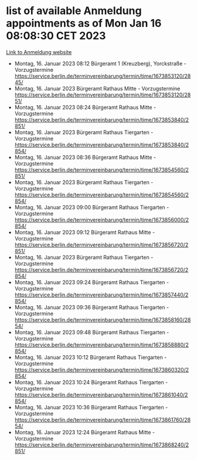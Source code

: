 # list of available Anmeldung appointments as of Mon Jan 16 08:08:30 CET 2023
[Link to Anmeldung website](https://service.berlin.de/terminvereinbarung/termin/tag.php?termin=0&anliegen[]=120686&dienstleisterlist=122210,122217,327316,122219,327312,122227,327314,122231,327346,122243,327348,122252,329742,122260,329745,122262,329748,122254,329751,122271,327278,122273,327274,122277,327276,330436,122280,327294,122282,327290,122284,327292,327539,122291,327270,122285,327266,122286,327264,122296,327268,150230,329760,122301,327282,122297,327286,122294,327284,122312,329763,122314,329775,122304,327330,122311,327334,122309,327332,122281,327352,122279,329772,122276,327324,122274,327326,122267,329766,122246,327318,122251,327320,122257,327322,122208,327298,122226,327300,121362,121364&herkunft=http%3A%2F%2Fservice.berlin.de%2Fdienstleistung%2F120686%2F)
- Montag, 16. Januar 2023 08:12 Bürgeramt 1 (Kreuzberg), Yorckstraße - Vorzugstermine https://service.berlin.de/terminvereinbarung/termin/time/1673853120/2845/
- Montag, 16. Januar 2023  Bürgeramt Rathaus Mitte - Vorzugstermine https://service.berlin.de/terminvereinbarung/termin/time/1673853120/2851/
- Montag, 16. Januar 2023 08:24 Bürgeramt Rathaus Mitte - Vorzugstermine https://service.berlin.de/terminvereinbarung/termin/time/1673853840/2851/
- Montag, 16. Januar 2023  Bürgeramt Rathaus Tiergarten - Vorzugstermine https://service.berlin.de/terminvereinbarung/termin/time/1673853840/2854/
- Montag, 16. Januar 2023 08:36 Bürgeramt Rathaus Mitte - Vorzugstermine https://service.berlin.de/terminvereinbarung/termin/time/1673854560/2851/
- Montag, 16. Januar 2023  Bürgeramt Rathaus Tiergarten - Vorzugstermine https://service.berlin.de/terminvereinbarung/termin/time/1673854560/2854/
- Montag, 16. Januar 2023 09:00 Bürgeramt Rathaus Tiergarten - Vorzugstermine https://service.berlin.de/terminvereinbarung/termin/time/1673856000/2854/
- Montag, 16. Januar 2023 09:12 Bürgeramt Rathaus Mitte - Vorzugstermine https://service.berlin.de/terminvereinbarung/termin/time/1673856720/2851/
- Montag, 16. Januar 2023  Bürgeramt Rathaus Tiergarten - Vorzugstermine https://service.berlin.de/terminvereinbarung/termin/time/1673856720/2854/
- Montag, 16. Januar 2023 09:24 Bürgeramt Rathaus Tiergarten - Vorzugstermine https://service.berlin.de/terminvereinbarung/termin/time/1673857440/2854/
- Montag, 16. Januar 2023 09:36 Bürgeramt Rathaus Tiergarten - Vorzugstermine https://service.berlin.de/terminvereinbarung/termin/time/1673858160/2854/
- Montag, 16. Januar 2023 09:48 Bürgeramt Rathaus Tiergarten - Vorzugstermine https://service.berlin.de/terminvereinbarung/termin/time/1673858880/2854/
- Montag, 16. Januar 2023 10:12 Bürgeramt Rathaus Tiergarten - Vorzugstermine https://service.berlin.de/terminvereinbarung/termin/time/1673860320/2854/
- Montag, 16. Januar 2023 10:24 Bürgeramt Rathaus Tiergarten - Vorzugstermine https://service.berlin.de/terminvereinbarung/termin/time/1673861040/2854/
- Montag, 16. Januar 2023 10:36 Bürgeramt Rathaus Tiergarten - Vorzugstermine https://service.berlin.de/terminvereinbarung/termin/time/1673861760/2854/
- Montag, 16. Januar 2023 12:24 Bürgeramt Rathaus Mitte - Vorzugstermine https://service.berlin.de/terminvereinbarung/termin/time/1673868240/2851/
